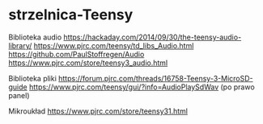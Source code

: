 # strzelnica-Teensy

Biblioteka audio
https://hackaday.com/2014/09/30/the-teensy-audio-library/
https://www.pjrc.com/teensy/td_libs_Audio.html
https://github.com/PaulStoffregen/Audio
https://www.pjrc.com/store/teensy3_audio.html

Biblioteka pliki
https://forum.pjrc.com/threads/16758-Teensy-3-MicroSD-guide
https://www.pjrc.com/teensy/gui/?info=AudioPlaySdWav (po prawo panel)

Mikroukład
https://www.pjrc.com/store/teensy31.html
